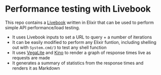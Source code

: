 # Performance testing with Livebook

This repo contains a [Livebook](https://github.com/elixir-nx/livebook) written in Elixir 
that can be used to perform simple API performance/load testing.

- It uses Livebook inputs to set a URL to query + a number of iterations
- It can be easily modified to perform any Elixir funtion, including shelling out with `System.cmd/3` to test any shell function
- It uses [VegaLite](https://github.com/elixir-nx/vega_lite) and [Kino](https://github.com/elixir-nx/kino) to render a graph of response times live as requests are made
- It generates a summary of statistics from the response times and renders it as Markdown
